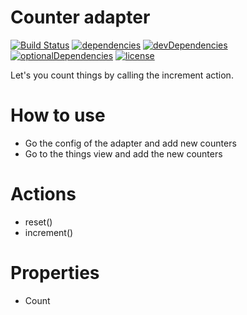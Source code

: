 # Counter adapter

[![Build Status](https://travis-ci.org/tim-hellhake/counter-adapter.svg?branch=master)](https://travis-ci.org/tim-hellhake/counter-adapter)
[![dependencies](https://david-dm.org/tim-hellhake/counter-adapter.svg)](https://david-dm.org/tim-hellhake/counter-adapter)
[![devDependencies](https://david-dm.org/tim-hellhake/counter-adapter/dev-status.svg)](https://david-dm.org/tim-hellhake/counter-adapter?type=dev)
[![optionalDependencies](https://david-dm.org/tim-hellhake/counter-adapter/optional-status.svg)](https://david-dm.org/tim-hellhake/counter-adapter?type=optional)
[![license](https://img.shields.io/badge/license-MPL--2.0-blue.svg)](LICENSE)

Let's you count things by calling the increment action.

# How to use
* Go the config of the adapter and add new counters
* Go to the things view and add the new counters

# Actions
* reset()
* increment()

# Properties
* Count
